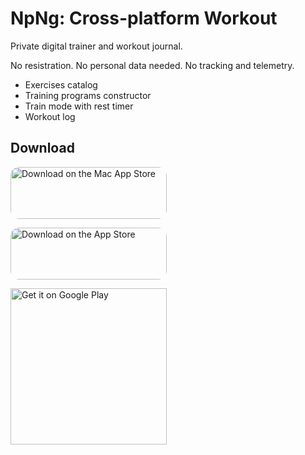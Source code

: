 # NpNg: Cross-platform Workout
Private digital trainer and workout journal.

No resistration. No personal data needed. No tracking and telemetry.

- Exercises catalog
- Training programs constructor
- Train mode with rest timer
- Workout log
  
## Download

<a href="https://apps.apple.com/us/app/no-pain-no-gain/id1580584449?itsct=apps_box_badge&amp;itscg=30200" style="display: inline-block; overflow: hidden; border-top-left-radius: 13px; border-top-right-radius: 13px; border-bottom-right-radius: 13px; border-bottom-left-radius: 13px; width: 250px; height: 83px;"><img src="https://tools.applemediaservices.com/api/badges/download-on-the-mac-app-store/black/en-us?size=250x83&amp;releaseDate=1628553600&h=993d3ac151a82f0cafe5d85bc880b5d7" alt="Download on the Mac App Store" style="border-top-left-radius: 13px; border-top-right-radius: 13px; border-bottom-right-radius: 13px; border-bottom-left-radius: 13px; width: 250px; height: 83px;"></a>

<a href="https://apps.apple.com/us/app/no-pain-no-gain/id1580584449?itsct=apps_box_badge&amp;itscg=30200" style="display: inline-block; overflow: hidden; border-top-left-radius: 13px; border-top-right-radius: 13px; border-bottom-right-radius: 13px; border-bottom-left-radius: 13px; width: 250px; height: 83px;"><img src="https://tools.applemediaservices.com/api/badges/download-on-the-app-store/black/en-us?size=250x83&amp;releaseDate=1628553600&h=9fe675414fa4d50ce298fc80da620207" alt="Download on the App Store" style="border-top-left-radius: 13px; border-top-right-radius: 13px; border-bottom-right-radius: 13px; border-bottom-left-radius: 13px; width: 250px; height: 83px;"></a>

<a href='https://play.google.com/store/apps/details?id=pro.filonov.npng&pcampaignid=pcampaignidMKT-Other-global-all-co-prtnr-py-PartBadge-Mar2515-1' style="display: inline-block; overflow: hidden; width: 250px;"><img alt='Get it on Google Play' src='https://play.google.com/intl/en_us/badges/static/images/badges/en_badge_web_generic.png' style="width: 250px;"/></a>